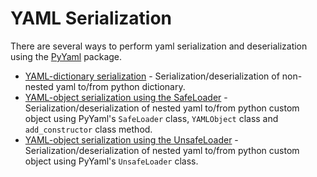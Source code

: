 # YAML Serialization

There are several ways to perform yaml serialization and deserialization using the [PyYaml](https://pyyaml.org) package.

* [YAML-dictionary serialization](dict) - Serialization/deserialization of non-nested yaml to/from python dictionary.
* [YAML-object serialization using the SafeLoader](safe-loader) - Serialization/deserialization of nested yaml to/from python custom object using PyYaml's `SafeLoader` class, `YAMLObject` class and `add_constructor` class method. 
* [YAML-object serialization using the UnsafeLoader](unsafe-loader) - Serialization/deserialization of nested yaml to/from python custom object using PyYaml's `UnsafeLoader` class.
